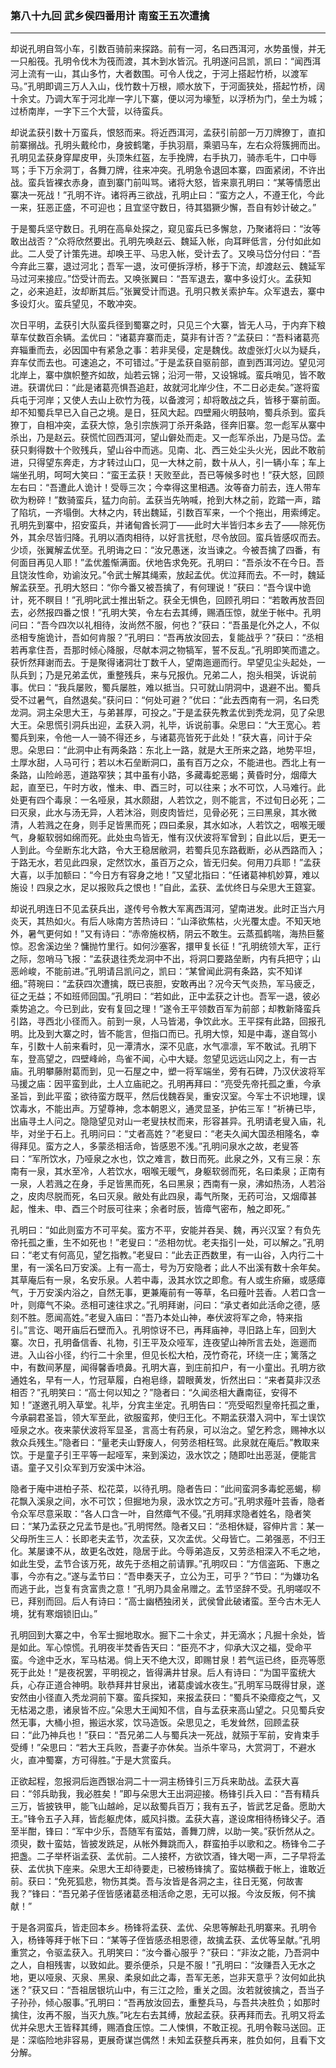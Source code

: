 ### 第八十九回 武乡侯四番用计 南蛮王五次遭擒
---

却说孔明自驾小车，引数百骑前来探路。前有一河，名曰西洱河，水势虽慢，并无一只船筏。孔明令伐木为筏而渡，其木到水皆沉。孔明遂问吕凯，凯曰：“闻西洱河上流有一山，其山多竹，大者数围。可令人伐之，于河上搭起竹桥，以渡军马。”孔明即调三万人入山，伐竹数十万根，顺水放下，于河面狭处，搭起竹桥，阔十余丈。乃调大军于河北岸一字儿下寨，便以河为壕堑，以浮桥为门，垒土为城；过桥南岸，一字下三个大营，以待蛮兵。  

却说孟获引数十万蛮兵，恨怒而来。将近西洱河，孟获引前部一万刀牌獠丁，直扣前寨搦战。孔明头戴纶巾，身披鹤氅，手执羽扇，乘驷马车，左右众将簇拥而出。孔明见孟获身穿犀皮甲，头顶朱红盔，左手挽牌，右手执刀，骑赤毛牛，口中辱骂；手下万余洞丁，各舞刀牌，往来冲突。孔明急令退回本寨，四面紧闭，不许出战。蛮兵皆裸衣赤身，直到寨门前叫骂。诸将大怒，皆来禀孔明曰：“某等情愿出寨决一死战！”孔明不许。诸将再三欲战，孔明止曰：“蛮方之人，不遵王化，今此一来，狂恶正盛，不可迎也；且宜坚守数日，待其猖獗少懈，吾自有妙计破之。”  

于是蜀兵坚守数日。孔明在高阜处探之，窥见蛮兵已多懈怠，乃聚诸将曰：“汝等敢出战否？”众将欣然要出。孔明先唤赵云、魏延入帐，向耳畔低言，分付如此如此。二人受了计策先进。却唤王平、马忠入帐，受计去了。又唤马岱分付曰：“吾今弃此三寨，退过河北；吾军一退，汝可便拆浮桥，移于下流，却渡赵云、魏延军马过河来接应。”岱受计而去。又唤张翼曰：“吾军退去，寨中多设灯火。孟获知之，必来追赶，汝却断其后。”张翼受计而退。孔明只教关索护车。众军退去，寨中多设灯火。蛮兵望见，不敢冲突。  

次日平明，孟获引大队蛮兵径到蜀寨之时，只见三个大寨，皆无人马，于内弃下粮草车仗数百余辆。孟优曰：“诸葛弃寨而走，莫非有计否？”孟获曰：“吾料诸葛亮弃辎重而去，必因国中有紧急之事：若非吴侵，定是魏伐。故虚张灯火以为疑兵，弃车仗而去也。可速追之，不可错过。”于是孟获自驱前部，直到西洱河边。望见河北岸上，寨中旗帜整齐如故，灿若云锦；沿河一带，又设锦城。蛮兵哨见，皆不敢进。获谓优曰：“此是诸葛亮惧吾追赶，故就河北岸少住，不二日必走矣。”遂将蛮兵屯于河岸；又使人去山上砍竹为筏，以备渡河；却将敢战之兵，皆移于寨前面。却不知蜀兵早已入自己之境。是日，狂风大起。四壁厢火明鼓响，蜀兵杀到。蛮兵獠丁，自相冲突，孟获大惊，急引宗族洞丁杀开条路，径奔旧寨。忽一彪军从寨中杀出，乃是赵云。获慌忙回西洱河，望山僻处而走。又一彪军杀出，乃是马岱。孟获只剩得数十个败残兵，望山谷中而逃。见南、北、西三处尘头火光，因此不敢前进，只得望东奔走，方才转过山口，见一大林之前，数十从人，引一辆小车；车上端坐孔明，呵呵大笑曰：“蛮王孟获！天败至此，吾已等候多时也！”获大怒，回顾左右曰：“吾遭此人诡计！受辱三次；今幸得这里相遇。汝等奋力前去，连人带车砍为粉碎！”数骑蛮兵，猛力向前。孟获当先呐喊，抢到大林之前，趷踏一声，踏了陷坑，一齐塌倒。大林之内，转出魏延，引数百军来，一个个拖出，用索缚定。孔明先到寨中，招安蛮兵，并诸甸酋长洞丁——此时大半皆归本乡去了——除死伤外，其余尽皆归降。孔明以酒肉相待，以好言抚慰，尽令放回。蛮兵皆感叹而去。少顷，张翼解孟优至。孔明诲之曰：“汝兄愚迷，汝当谏之。今被吾擒了四番，有何面目再见人耶！”孟优羞惭满面。伏地告求免死。孔明曰：“吾杀汝不在今日。吾且饶汝性命，劝谕汝兄。”令武士解其绳索，放起孟优。优泣拜而去。不一时，魏延解孟获至。孔明大怒曰：“你今番又被吾擒了，有何理说！”获曰：“吾今误中诡计，死不瞑目！”孔明叱武士推出斩之。获全无惧色，回顾孔明曰：“若敢再放吾回去，必然报四番之恨！”孔明大笑，令左右去其缚，赐酒压惊，就坐于帐中。孔明问曰：“吾今四次以礼相待，汝尚然不服，何也？”获曰：“吾虽是化外之人，不似丞相专施诡计，吾如何肯服？”孔明曰：“吾再放汝回去，复能战乎？”获曰：“丞相若再拿住吾，吾那时倾心降服，尽献本洞之物犒军，誓不反乱。”孔明即笑而遣之。获忻然拜谢而去。于是聚得诸洞壮丁数千人，望南迤逦而行。早望见尘头起处，一队兵到；乃是兄弟孟优，重整残兵，来与兄报仇。兄弟二人，抱头相哭，诉说前事。优曰：“我兵屡败，蜀兵屡胜，难以抵当。只可就山阴洞中，退避不出。蜀兵受不过暑气，自然退矣。”获问曰：“何处可避？”优曰：“此去西南有一洞，名曰秃龙洞。洞主朵思大王，与弟甚厚，可投之。”于是孟获先教孟优到秃龙洞，见了朵思大王。朵思慌引洞兵出迎，孟获入洞，礼毕，诉说前事。朵思曰：“大王宽心。若蜀兵到来，令他一人一骑不得还乡，与诸葛亮皆死于此处！”获大喜，问计于朵思。朵思曰：“此洞中止有两条路：东北上一路，就是大王所来之路，地势平坦，土厚水甜，人马可行；若以木石垒断洞口，虽有百万之众，不能进也。西北上有一条路，山险岭恶，道路窄狭；其中虽有小路，多藏毒蛇恶蝎；黄昏时分，烟瘴大起，直至已，午时方收，惟未、申、酉三时，可以往来；水不可饮，人马难行。此处更有四个毒泉：一名哑泉，其水颇甜，人若饮之，则不能言，不过旬日必死；二曰灭泉，此水与汤无异，人若沐浴，则皮肉皆烂，见骨必死；三曰黑泉，其水微清，人若溅之在身，则手足皆黑而死；四曰柔泉，其水如冰，人若饮之，咽喉无暖气，身躯软弱如绵而死。此处虫鸟皆无，惟有汉伏波将军曾到；自此以后，更无一人到此。今垒断东北大路，令大王稳居敝洞，若蜀兵见东路截断，必从西路而入；于路无水，若见此四泉，定然饮水，虽百万之众，皆无归矣。何用刀兵耶！”孟获大喜，以手加额曰：“今日方有容身之地！”又望北指曰：“任诸葛神机妙算，难以施设！四泉之水，足以报败兵之恨也！”自此，孟获、孟优终日与朵思大王筵宴。  

却说孔明连日不见孟获兵出，遂传号令教大军离西洱河，望南进发。此时正当六月炎天，其热如火。有后人咏南方苦热诗曰：“山泽欲焦枯，火光覆太虚。不知天地外，暑气更何如！”又有诗曰：“赤帝施权柄，阴云不敢生。云蒸孤鹤喘，海热巨鳌惊。忍舍溪边坐？慵抛竹里行。如何沙塞客，擐甲复长征！”孔明统领大军，正行之际，忽哨马飞报：“孟获退往秃龙洞中不出，将洞口要路垒断，内有兵把守；山恶岭峻，不能前进。”孔明请吕凯问之，凯曰：“某曾闻此洞有条路，实不知详细。”蒋琬曰：“孟获四次遭擒，既已丧胆，安敢再出？况今天气炎热，军马疲乏，征之无益；不如班师回国。”孔明曰：“若如此，正中孟获之计也。吾军一退，彼必乘势追之。今已到此，安有复回之理！”遂令王平领数百军为前部；却教新降蛮兵引路，寻西北小径而入。前到一泉，人马皆渴，争饮此水。王平探有此路，回报孔明。比及到大寨之时，皆不能言，但指口而已。孔明大惊，知是中毒，遂自驾小车，引数十人前来看时，见一潭清水，深不见底，水气凛凛，军不敢试。孔明下车，登高望之，四壁峰岭，鸟雀不闻，心中大疑。忽望见远远山冈之上，有一古庙。孔明攀藤附葛而到，见一石屋之中，塑一将军端坐，旁有石碑，乃汉伏波将军马援之庙：因平蛮到此，土人立庙祀之。孔明再拜曰：“亮受先帝托孤之重，今承圣旨，到此平蛮；欲待蛮方既平，然后伐魏吞吴，重安汉室。今军士不识地理，误饮毒水，不能出声。万望尊神，念本朝恩义，通灵显圣，护佑三军！”祈祷已毕，出庙寻土人问之。隐隐望见对山一老叟扶杖而来，形容甚异。孔明请老叟入庙，礼毕，对坐于石上。孔明问曰：“丈者高姓？”老叟曰：“老夫久闻大国丞相隆名，幸得拜见。蛮方之人，多蒙丞相活命，皆感恩不浅。”孔明问泉水之故，老叟答曰：“军所饮水，乃哑泉之水也，饮之难言，数日而死。此泉之外，又有三泉：东南有一泉，其水至冷，人若饮水，咽喉无暖气，身躯软弱而死，名曰柔泉；正南有一泉，人若溅之在身，手足皆黑而死，名曰黑泉；西南有一泉，沸如热汤，人若浴之，皮肉尽脱而死，名曰灭泉。敝处有此四泉，毒气所聚，无药可治，又烟瘴甚起，惟未、申、酉三个时辰可往来；余者时辰，皆瘴气密布，触之即死。”  

孔明曰：“如此则蛮方不可平矣。蛮方不平，安能并吞吴、魏，再兴汉室？有负先帝托孤之重，生不如死也！”老叟曰：“丞相勿忧。老夫指引一处，可以解之。”孔明曰：“老丈有何高见，望乞指教。”老叟曰：“此去正西数里，有一山谷，入内行二十里，有一溪名曰万安溪。上有一高士，号为万安隐者；此人不出溪有数十余年矣。其草庵后有一泉，名安乐泉。人若中毒，汲其水饮之即愈。有人或生疥癞，或感瘴气，于万安溪内浴之，自然无事，更兼庵前有一等草，名曰薤叶芸香。人若口含一叶，则瘴气不染。丞相可速往求之。”孔明拜谢，问曰：“承丈者如此活命之德，感刻不胜。愿闻高姓。”老叟入庙曰：“吾乃本处山神，奉伏波将军之命，特来指引。”言讫、喝开庙后石壁而入。孔明惊讶不已，再拜庙神，寻旧路上车，回到大寨。次日，孔明备信香、礼物，引王平及众哑军，连夜望山神所言去处，迤逦而进。入山谷小径，约行二十余里，但见长松大柏，茂竹奇花，环绕一庄；篱落之中，有数间茅屋，闻得馨香喷鼻。孔明大喜，到庄前扣户，有一小童出。孔明方欲通姓名，早有一人，竹冠草履，白袍皂绦，碧眼黄发，忻然出曰：“来者莫非汉丞相否？”孔明笑曰：“高士何以知之？”隐者曰：“久闻丞相大纛南征，安得不知！”遂邀孔明入草堂。礼毕，分宾主坐定。孔明告曰：“亮受昭烈皇帝托孤之重，今承嗣君圣旨，领大军至此，欲服蛮邦，使归王化。不期孟获潜入洞中，军士误饮哑泉之水。夜来蒙伏波将军显圣，言高士有药泉，可以治之。望乞矜念，赐神水以救众兵残生。”隐者曰：“量老夫山野废人，何劳丞相枉驾。此泉就在庵后。”教取来饮。于是童子引王平等一起哑军，来到溪边，汲水饮之；随即吐出恶涎，便能言语。童子又引众军到万安溪中沐浴。  

隐者于庵中进柏子茶、松花菜，以待孔明。隐者告曰：“此间蛮洞多毒蛇恶蝎，柳花飘入溪泉之间，水不可饮；但掘地为泉，汲水饮之方可。”孔明求薤叶芸香，隐者令众军尽意采取：“各人口含一叶，自然瘴气不侵。”孔明拜求隐者姓名，隐者笑曰：“某乃孟获之兄孟节是也。”孔明愕然。隐者又曰：“丞相休疑，容伸片言：某一父母所生三人：长即老夫孟节，次孟获，又次孟优。父母皆亡。二弟强恶，不归王化。某屡谏不从，故更名改姓，隐居于此。今辱弟造反，又劳丞相深入不毛之地，如此生受，孟节合该万死，故先于丞相之前请罪。”孔明叹曰：“方信盗跖、下惠之事，今亦有之。”遂与孟节曰：“吾申奏天子，立公为王，可乎？”节曰：“为嫌功名而逃于此，岂复有贪富贵之意！”孔明乃具金帛赠之。孟节坚辞不受。孔明嗟叹不已，拜别而回。后人有诗曰：“高士幽栖独闭关，武侯曾此破诸蛮。至今古木无人境，犹有寒烟锁旧山。”  

孔明回到大寨之中，令军士掘地取水。掘下二十余丈，并无滴水；凡掘十余处，皆是如此。军心惊慌。孔明夜半焚香告天曰：“臣亮不才，仰承大汉之福，受命平蛮。今途中乏水，军马枯渴。倘上天不绝大汉，即赐甘泉！若气运已终，臣亮等愿死于此处！”是夜祝罢，平明视之，皆得满井甘泉。后人有诗曰：“为国平蛮统大兵，心存正道合神明。耿恭拜井甘泉出，诸葛虔诚水夜生。”孔明军马既得甘泉，遂安然由小径直入秃龙洞前下寨。蛮兵探知，来报孟获曰：“蜀兵不染瘴疫之气，又无枯渴之患，诸泉皆不应。”朵思大王闻知不信，自与孟获来高山望之。只见蜀兵安然无事，大桶小担，搬运水浆，饮马造饭。朵思见之，毛发耸然，回顾孟获曰：“此乃神兵也！”获曰：“吾兄弟二人与蜀兵决一死战，就殒于军前，安肯束手受缚！”朵思曰：“若大王兵败，吾妻子亦休矣。当杀牛宰马，大赏洞丁，不避水火，直冲蜀寨，方可得胜。”于是大赏蛮兵。  

正欲起程，忽报洞后迤西银冶洞二十一洞主杨锋引三万兵来助战。孟获大喜曰：“邻兵助我，我必胜矣！”即与朵思大王出洞迎接。杨锋引兵入曰：“吾有精兵三万，皆披铁甲，能飞山越岭，足以敌蜀兵百万；我有五子，皆武艺足备。愿助大王。”锋令五子入拜，皆彪躯虎体，威风抖擞。孟获大喜，遂设席相待杨锋父子。酒至半酣，锋曰：“军中少乐，吾随军有蛮姑，善舞刀牌，以助一笑。”获忻然从之。须臾，数十蛮姑，皆披发跣足，从帐外舞跳而入，群蛮拍手以歌和之。杨锋令二子把盏。二子举杯诣孟获、孟优前。二人接杯，方欲饮酒，锋大喝一声，二子早将孟获、孟优执下座来。朵思大王却待要走，已被杨锋擒了。蛮姑横截于帐上，谁敢近前。获曰：“免死狐悲，物伤其类。吾与汝皆是各洞之主，往日无冤，何故害我？”锋曰：“吾兄弟子侄皆感诸葛丞相活命之恩，无可以报。今汝反叛，何不擒献！”  

于是各洞蛮兵，皆走回本乡。杨锋将孟获、孟优、朵思等解赴孔明寨来。孔明令入，杨锋等拜于帐下曰：“某等子侄皆感丞相恩德，故擒孟获、孟优等呈献。”孔明重赏之，令驱孟获入。孔明笑曰：“汝今番心服乎？”获曰：“非汝之能，乃吾洞中之人，自相残害，以致如此。要杀便杀，只是不服！”孔明曰：“汝赚吾入无水之地，更以哑泉、灭泉、黑泉、柔泉如此之毒，吾军无恙，岂非天意乎？汝何如此执迷？”获又曰：“吾祖居银坑山中，有三江之险，重关之固。汝若就彼擒之，吾当子子孙孙，倾心服事。”孔明曰：“吾再放汝回去，重整兵马，与吾共决胜负；如那时擒住，汝再不服，当灭九族。”叱左右去其缚，放起孟获。获再拜而去。孔明又将孟优并朵思大王皆释其缚，赐酒食压惊。二人悚惧，不敢正视。孔明令鞍马送回。正是：深临险地非容易，更展奇谋岂偶然！未知孟获整兵再来，胜负如何，且看下文分解。  
